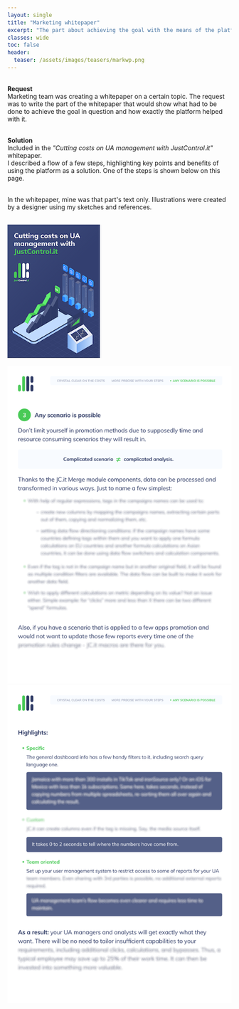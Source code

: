 ```yaml
---
layout: single
title: "Marketing whitepaper"
excerpt: "The part about achieving the goal with the means of the platform"
classes: wide
toc: false
header:
  teaser: /assets/images/teasers/markwp.png
---
```


<div class="sampleinfo">

  <br>
  <strong>Request</strong><br>
  Marketing team was creating a whitepaper on a certain topic. The request was to write the part of the whitepaper that would show what had to be done to achieve the goal in question and how exactly the platform helped with it.<br><br>
  
  <strong>Solution</strong><br>
  Included in the <em>"Cutting costs on UA management with JustControl.it"</em> whitepaper.<br> 
  I described a flow of a few steps, highlighting key points and benefits of using the platform as a solution. One of the steps is shown below on this page.<br><br>
  
  In the whitepaper, mine was that part's text only. Illustrations were created by a designer using my sketches and references.<br><br> 

  <a href="/assets/images/markwp/cover.png"><img class="align-center dropshadow" src="/assets/images/markwp/cover_prev.png"></a>
  &nbsp;

</div>


<img class="align-center dropshadow" src="/assets/images/markwp/01.png">

<br>

<img class="align-center dropshadow" src="/assets/images/markwp/02.png">

<br>

